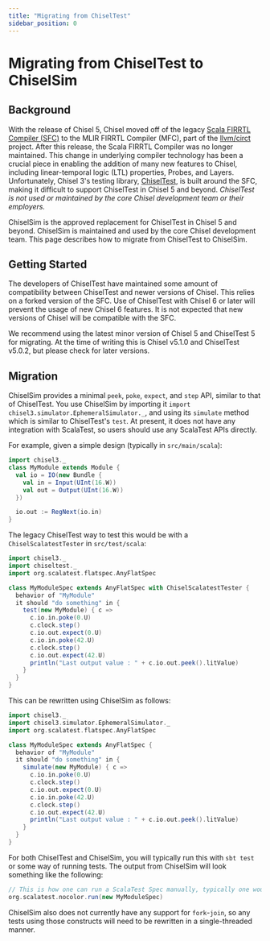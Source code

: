 ```yaml
---
title: "Migrating from ChiselTest"
sidebar_position: 0
---
```


# Migrating from ChiselTest to ChiselSim

## Background

With the release of Chisel 5, Chisel moved off of the legacy [Scala FIRRTL Compiler (SFC)](https://github.com/chipsalliance/firrtl) to the MLIR FIRRTL Compiler (MFC), part of the [llvm/circt](https://github.com/llvm/circt) project.
After this release, the Scala FIRRTL Compiler was no longer maintained.
This change in underlying compiler technology has been a crucial piece in enabling the addition of many new features to Chisel, including linear-temporal logic (LTL) properties, Probes, and Layers.
Unfortunately, Chisel 3's testing library, [ChiselTest](https://github.com/ucb-bar/chiseltest), is built around the SFC, making it difficult to support ChiselTest in Chisel 5 and beyond.
_ChiselTest is not used or maintained by the core Chisel development team or their employers._

ChiselSim is the approved replacement for ChiselTest in Chisel 5 and beyond.
ChiselSim is maintained and used by the core Chisel development team.
This page describes how to migrate from ChiselTest to ChiselSim.

## Getting Started

The developers of ChiselTest have maintained some amount of compatibility between ChiselTest and newer versions of Chisel.
This relies on a forked version of the SFC.
Use of ChiselTest with Chisel 6 or later will prevent the usage of new Chisel 6 features.
It is not expected that new versions of Chisel will be compatible with the SFC.

We recommend using the latest minor version of Chisel 5 and ChiselTest 5 for migrating. At the time of writing this is Chisel v5.1.0 and ChiselTest v5.0.2, but please check for later versions.

## Migration

ChiselSim provides a minimal `peek`, `poke`, `expect`, and `step` API, similar to that of ChiselTest.
You use ChiselSim by importing it `import chisel3.simulator.EphemeralSimulator._`, and using its `simulate` method which is similar to ChiselTest's `test`.
At present, it does not have any integration with ScalaTest, so users should use any ScalaTest APIs directly.

For example, given a simple design (typically in `src/main/scala`):

```scala mdoc:silent
import chisel3._
class MyModule extends Module {
  val io = IO(new Bundle {
    val in = Input(UInt(16.W))
    val out = Output(UInt(16.W))
  })

  io.out := RegNext(io.in)
}
```

The legacy ChiselTest way to test this would be with a `ChiselScalatestTester` in `src/test/scala`:

<!-- This cannot be mdoc because we do not compile against chiseltest -->
```scala
import chisel3._
import chiseltest._
import org.scalatest.flatspec.AnyFlatSpec

class MyModuleSpec extends AnyFlatSpec with ChiselScalatestTester {
  behavior of "MyModule"
  it should "do something" in {
    test(new MyModule) { c =>
      c.io.in.poke(0.U)
      c.clock.step()
      c.io.out.expect(0.U)
      c.io.in.poke(42.U)
      c.clock.step()
      c.io.out.expect(42.U)
      println("Last output value : " + c.io.out.peek().litValue)
    }
  }
}
```

This can be rewritten using ChiselSim as follows:
```scala mdoc:silent
import chisel3._
import chisel3.simulator.EphemeralSimulator._
import org.scalatest.flatspec.AnyFlatSpec

class MyModuleSpec extends AnyFlatSpec {
  behavior of "MyModule"
  it should "do something" in {
    simulate(new MyModule) { c =>
      c.io.in.poke(0.U)
      c.clock.step()
      c.io.out.expect(0.U)
      c.io.in.poke(42.U)
      c.clock.step()
      c.io.out.expect(42.U)
      println("Last output value : " + c.io.out.peek().litValue)
    }
  }
}
```

For both ChiselTest and ChiselSim, you will typically run this with `sbt test` or some way of running tests.
The output from ChiselSim will look something like the following:

```scala mdoc
// This is how one can run a ScalaTest Spec manually, typically one would use "sbt test"
org.scalatest.nocolor.run(new MyModuleSpec)
```

ChiselSim also does not currently have any support for `fork`-`join`, so any tests using those constructs will need to be rewritten in a single-threaded manner.
